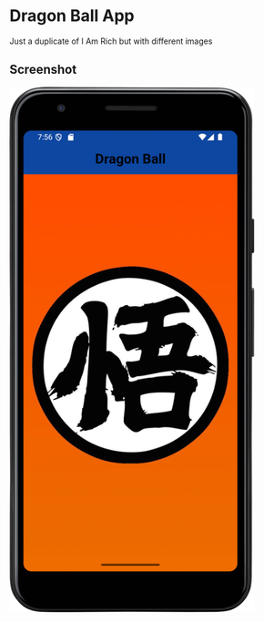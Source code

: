 # Dragon Ball App

Just a duplicate of I Am Rich but with different images

## Screenshot

<img src="Screenshot_20241226_195638.png" alt="db" width="430">
